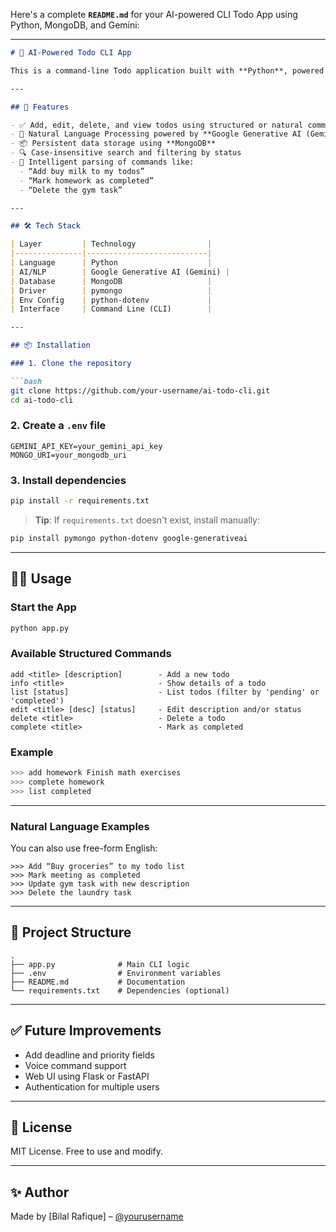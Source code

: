 Here's a complete **`README.md`** for your AI-powered CLI Todo App using Python, MongoDB, and Gemini:

---

````markdown
# 📝 AI-Powered Todo CLI App

This is a command-line Todo application built with **Python**, powered by **MongoDB** for data storage and **Gemini AI** for natural language command interpretation.

---

## 🚀 Features

- ✅ Add, edit, delete, and view todos using structured or natural commands
- 🤖 Natural Language Processing powered by **Google Generative AI (Gemini)**
- 📦 Persistent data storage using **MongoDB**
- 🔍 Case-insensitive search and filtering by status
- 🧠 Intelligent parsing of commands like:
  - “Add buy milk to my todos”
  - “Mark homework as completed”
  - “Delete the gym task”

---

## 🛠️ Tech Stack

| Layer         | Technology                |
|---------------|---------------------------|
| Language      | Python                    |
| AI/NLP        | Google Generative AI (Gemini) |
| Database      | MongoDB                   |
| Driver        | pymongo                   |
| Env Config    | python-dotenv             |
| Interface     | Command Line (CLI)        |

---

## 📦 Installation

### 1. Clone the repository

```bash
git clone https://github.com/your-username/ai-todo-cli.git
cd ai-todo-cli
````

### 2. Create a `.env` file

```env
GEMINI_API_KEY=your_gemini_api_key
MONGO_URI=your_mongodb_uri
```

### 3. Install dependencies

```bash
pip install -r requirements.txt
```

> **Tip**: If `requirements.txt` doesn't exist, install manually:

```bash
pip install pymongo python-dotenv google-generativeai
```

---

## 🧑‍💻 Usage

### Start the App

```bash
python app.py
```

### Available Structured Commands

```
add <title> [description]        - Add a new todo
info <title>                     - Show details of a todo
list [status]                    - List todos (filter by 'pending' or 'completed')
edit <title> [desc] [status]     - Edit description and/or status
delete <title>                   - Delete a todo
complete <title>                 - Mark as completed
```

### Example

```bash
>>> add homework Finish math exercises
>>> complete homework
>>> list completed
```

---

### Natural Language Examples

You can also use free-form English:

```
>>> Add “Buy groceries” to my todo list
>>> Mark meeting as completed
>>> Update gym task with new description
>>> Delete the laundry task
```

---

## 📁 Project Structure

```
.
├── app.py              # Main CLI logic
├── .env                # Environment variables
├── README.md           # Documentation
└── requirements.txt    # Dependencies (optional)
```

---

## ✅ Future Improvements

* Add deadline and priority fields
* Voice command support
* Web UI using Flask or FastAPI
* Authentication for multiple users

---

## 📄 License

MIT License. Free to use and modify.

---

## ✨ Author

Made by \[Bilal Rafique] – [@yourusername](https://github.com/bilal-157)

```
